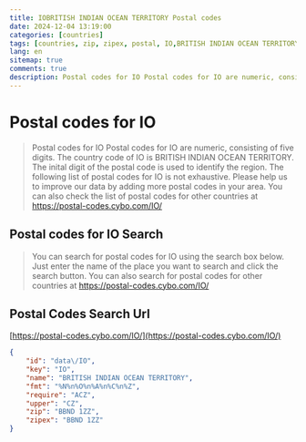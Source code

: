 ```yaml
---
title: IOBRITISH INDIAN OCEAN TERRITORY Postal codes 
date: 2024-12-04 13:19:00
categories: [countries]
tags: [countries, zip, zipex, postal, IO,BRITISH INDIAN OCEAN TERRITORY]
lang: en
sitemap: true
comments: true
description: Postal codes for IO Postal codes for IO are numeric, consisting of five digits. The country code of IO is BRITISH INDIAN OCEAN TERRITORY. The inital digit of the postal code is used to identify the region. The following list of postal codes for IO is not exhaustive. Please help us to improve our data by adding more postal codes in your area. You can also check the list of postal codes for other countries at https://postal-codes.cybo.com/IO/
---
```


# Postal codes for IO
> Postal codes for IO Postal codes for IO are numeric, consisting of five digits. The country code of IO is BRITISH INDIAN OCEAN TERRITORY. The inital digit of the postal code is used to identify the region. The following list of postal codes for IO is not exhaustive. Please help us to improve our data by adding more postal codes in your area. You can also check the list of postal codes for other countries at https://postal-codes.cybo.com/IO/

## Postal codes for IO Search 
> You can search for postal codes for IO using the search box below. Just enter the name of the place you want to search and click the search button. You can also search for postal codes for other countries at https://postal-codes.cybo.com/IO/

## Postal Codes Search Url

[https://postal-codes.cybo.com/IO/](https://postal-codes.cybo.com/IO/)
```json
{
    "id": "data\/IO",
    "key": "IO",
    "name": "BRITISH INDIAN OCEAN TERRITORY",
    "fmt": "%N%n%O%n%A%n%C%n%Z",
    "require": "ACZ",
    "upper": "CZ",
    "zip": "BBND 1ZZ",
    "zipex": "BBND 1ZZ"
}
```
